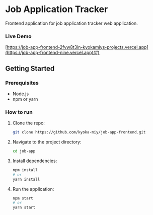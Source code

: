 # Job Application Tracker

Frontend application for job application tracker web application.

### Live Demo

[https://job-app-frontend-2fvw8t3in-kyokamiys-projects.vercel.app](https://job-app-frontend-nine.vercel.app)(#)

## Getting Started

### Prerequisites

- Node.js
- npm or yarn

### How to run

1. Clone the repo:
   ```bash
   git clone https://github.com/kyoka-miy/job-app-frontend.git
2. Navigate to the project directory:
   ```bash
   cd job-app
3. Install dependencies:
   ```bash
   npm install
   # or
   yarn install

4. Run the application:
   ```bash
   npm start
   # or
   yarn start
